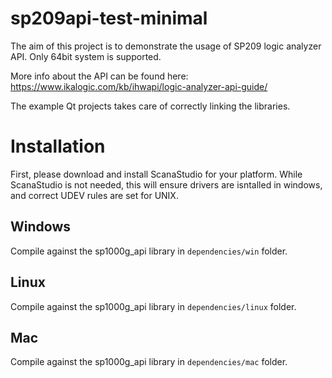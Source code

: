 # sp209api-test-minimal
 
The aim of this project is to demonstrate the usage of SP209 logic analyzer API. Only 64bit system is supported.

More info about the API can be found here: https://www.ikalogic.com/kb/ihwapi/logic-analyzer-api-guide/

The example Qt projects takes care of correctly linking the libraries.

# Installation
First, please download and install ScanaStudio for your platform. While ScanaStudio is not needed, this will ensure drivers are isntalled in windows, and correct UDEV rules are set for UNIX. 

## Windows
Compile against the sp1000g_api library in `dependencies/win` folder.

## Linux
Compile against the sp1000g_api library in `dependencies/linux` folder.

## Mac
Compile against the sp1000g_api library in `dependencies/mac` folder.
